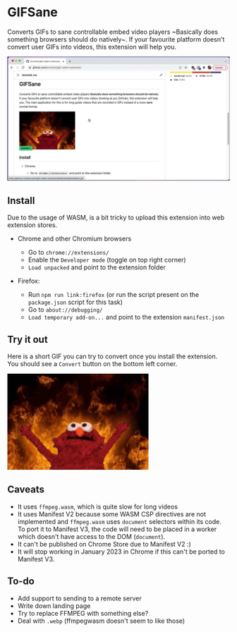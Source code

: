 # GIFSane

Converts GIFs to sane controllable embed video players ~Basically does something browsers should do natively~.
If your favourite platform doesn't convert user GIFs into videos, this extension will help you.

![](./demo/demo.webp)

## Install

Due to the usage of WASM, is a bit tricky to upload this extension into web extension stores.

- Chrome and other Chromium browsers
  - Go to `chrome://extensions/`
  - Enable the `Developer mode` (toggle on top right corner)
  - `Load unpacked` and point to the extension folder

- Firefox:
  - Run `npm run link:firefox` (or run the script present on the `package.json` script for this task)
  - Go to `about://debugging/`
  - `Load temporary add-on...` and point to the extension `manifest.json`

## Try it out

Here is a short GIF you can try to convert once you install the extension. You should see a `Convert` button on the bottom left corner.

![](./demo/demo.gif)

## Caveats

- It uses `ffmpeg.wasm`, which is quite slow for long videos
- It uses Manifest V2 because some WASM CSP directives are not implemented and `ffmpeg.wasm` uses `document` selectors within its code. To port it to Manifest V3, the code will need to be placed in a worker which doesn't have access to the DOM (`document`).
- It can't be published on Chrome Store due to Manifest V2 :)
- It will stop working in January 2023 in Chrome if this can't be ported to Manifest V3.

## To-do

- Add support to sending to a remote server
- Write down landing page
- Try to replace FFMPEG with something else?
- Deal with `.webp` (ffmpegwasm doesn't seem to like those)
